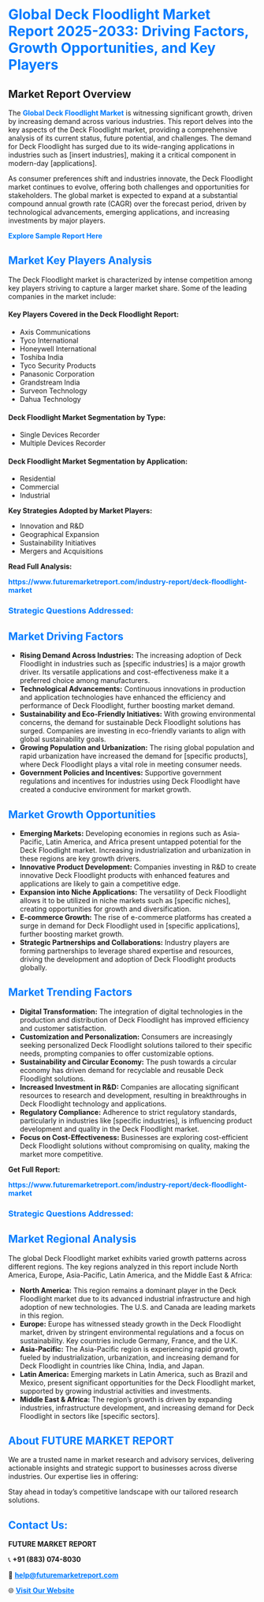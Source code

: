 <h1 style="color: #007BFF;">Global Deck Floodlight Market Report 2025-2033: Driving Factors, Growth Opportunities, and Key Players</h1>

<section id="overview">
<h2>Market Report Overview</h2>
<p>The <a href="https://www.futuremarketreport.com/industry-report/deck-floodlight-market" style="color: #007BFF; text-decoration: none;"><strong>Global Deck Floodlight Market</strong></a> is witnessing significant growth, driven by increasing demand across various industries. This report delves into the key aspects of the Deck Floodlight market, providing a comprehensive analysis of its current status, future potential, and challenges. The demand for Deck Floodlight has surged due to its wide-ranging applications in industries such as [insert industries], making it a critical component in modern-day [applications].</p>
<p>As consumer preferences shift and industries innovate, the Deck Floodlight market continues to evolve, offering both challenges and opportunities for stakeholders. The global market is expected to expand at a substantial compound annual growth rate (CAGR) over the forecast period, driven by technological advancements, emerging applications, and increasing investments by major players.</p>
</section>

<section id="overview">
<p><a href="https://www.futuremarketreport.com/request-sample/reportId=35990" style="color: #007BFF; text-decoration: none;"><strong>Explore Sample Report Here</strong></a></p>
</section>

<section id="key-players">
<h2 style="color: #007BFF;">Market Key Players Analysis</h2>
<p>The Deck Floodlight market is characterized by intense competition among key players striving to capture a larger market share. Some of the leading companies in the market include:</p>
<h4>Key Players Covered in the Deck Floodlight Report:</h4>
<ul><li>Axis Communications</li><li>Tyco International</li><li>Honeywell International</li><li>Toshiba India</li><li>Tyco Security Products</li><li>Panasonic Corporation</li><li>Grandstream India</li><li>Surveon Technology</li><li>Dahua Technology</li></ul>
<h4>Deck Floodlight Market Segmentation by Type:</h4>
<ul><li>Single Devices Recorder</li><li>Multiple Devices Recorder</li></ul>

<h4>Deck Floodlight Market Segmentation by Application:</h4>
<ul><li>Residential</li><li>Commercial</li><li>Industrial</li></ul>
<p><strong>Key Strategies Adopted by Market Players:</strong></p>
<ul>
<li>Innovation and R&D</li>
<li>Geographical Expansion</li>
<li>Sustainability Initiatives</li>
<li>Mergers and Acquisitions</li>
</ul>
</section>

<section>
<p><strong>Read Full Analysis: </strong></p><a href="https://www.futuremarketreport.com/industry-report/deck-floodlight-market" style="color: #007BFF; text-decoration: none;"><strong>https://www.futuremarketreport.com/industry-report/deck-floodlight-market</strong></a>
<h3 style="color: #007BFF;">Strategic Questions Addressed:</h3>
</section>

<section id="driving-factors">
<h2 style="color: #007BFF;">Market Driving Factors</h2>
<ul>
<li><strong>Rising Demand Across Industries:</strong> The increasing adoption of Deck Floodlight in industries such as [specific industries] is a major growth driver. Its versatile applications and cost-effectiveness make it a preferred choice among manufacturers.</li>
<li><strong>Technological Advancements:</strong> Continuous innovations in production and application technologies have enhanced the efficiency and performance of Deck Floodlight, further boosting market demand.</li>
<li><strong>Sustainability and Eco-Friendly Initiatives:</strong> With growing environmental concerns, the demand for sustainable Deck Floodlight solutions has surged. Companies are investing in eco-friendly variants to align with global sustainability goals.</li>
<li><strong>Growing Population and Urbanization:</strong> The rising global population and rapid urbanization have increased the demand for [specific products], where Deck Floodlight plays a vital role in meeting consumer needs.</li>
<li><strong>Government Policies and Incentives:</strong> Supportive government regulations and incentives for industries using Deck Floodlight have created a conducive environment for market growth.</li>
</ul>
</section>

<section id="growth-opportunities">
<h2 style="color: #007BFF;">Market Growth Opportunities</h2>
<ul>
<li><strong>Emerging Markets:</strong> Developing economies in regions such as Asia-Pacific, Latin America, and Africa present untapped potential for the Deck Floodlight market. Increasing industrialization and urbanization in these regions are key growth drivers.</li>
<li><strong>Innovative Product Development:</strong> Companies investing in R&D to create innovative Deck Floodlight products with enhanced features and applications are likely to gain a competitive edge.</li>
<li><strong>Expansion into Niche Applications:</strong> The versatility of Deck Floodlight allows it to be utilized in niche markets such as [specific niches], creating opportunities for growth and diversification.</li>
<li><strong>E-commerce Growth:</strong> The rise of e-commerce platforms has created a surge in demand for Deck Floodlight used in [specific applications], further boosting market growth.</li>
<li><strong>Strategic Partnerships and Collaborations:</strong> Industry players are forming partnerships to leverage shared expertise and resources, driving the development and adoption of Deck Floodlight products globally.</li>
</ul>
</section>

<section id="trending-factors">
<h2 style="color: #007BFF;">Market Trending Factors</h2>
<ul>
<li><strong>Digital Transformation:</strong> The integration of digital technologies in the production and distribution of Deck Floodlight has improved efficiency and customer satisfaction.</li>
<li><strong>Customization and Personalization:</strong> Consumers are increasingly seeking personalized Deck Floodlight solutions tailored to their specific needs, prompting companies to offer customizable options.</li>
<li><strong>Sustainability and Circular Economy:</strong> The push towards a circular economy has driven demand for recyclable and reusable Deck Floodlight solutions.</li>
<li><strong>Increased Investment in R&D:</strong> Companies are allocating significant resources to research and development, resulting in breakthroughs in Deck Floodlight technology and applications.</li>
<li><strong>Regulatory Compliance:</strong> Adherence to strict regulatory standards, particularly in industries like [specific industries], is influencing product development and quality in the Deck Floodlight market.</li>
<li><strong>Focus on Cost-Effectiveness:</strong> Businesses are exploring cost-efficient Deck Floodlight solutions without compromising on quality, making the market more competitive.</li>
</ul>
</section>

<section>
<p><strong>Get Full Report: </strong></p><a href="https://www.futuremarketreport.com/industry-report/deck-floodlight-market" style="color: #007BFF; text-decoration: none;"><strong>https://www.futuremarketreport.com/industry-report/deck-floodlight-market</strong></a>
<h3 style="color: #007BFF;">Strategic Questions Addressed:</h3>
</section>


<section id="regional-analysis">
<h2 style="color: #007BFF;">Market Regional Analysis</h2>
<p>The global Deck Floodlight market exhibits varied growth patterns across different regions. The key regions analyzed in this report include North America, Europe, Asia-Pacific, Latin America, and the Middle East & Africa:</p>
<ul>
<li><strong>North America:</strong> This region remains a dominant player in the Deck Floodlight market due to its advanced industrial infrastructure and high adoption of new technologies. The U.S. and Canada are leading markets in this region.</li>
<li><strong>Europe:</strong> Europe has witnessed steady growth in the Deck Floodlight market, driven by stringent environmental regulations and a focus on sustainability. Key countries include Germany, France, and the U.K.</li>
<li><strong>Asia-Pacific:</strong> The Asia-Pacific region is experiencing rapid growth, fueled by industrialization, urbanization, and increasing demand for Deck Floodlight in countries like China, India, and Japan.</li>
<li><strong>Latin America:</strong> Emerging markets in Latin America, such as Brazil and Mexico, present significant opportunities for the Deck Floodlight market, supported by growing industrial activities and investments.</li>
<li><strong>Middle East & Africa:</strong> The region’s growth is driven by expanding industries, infrastructure development, and increasing demand for Deck Floodlight in sectors like [specific sectors].</li>
</ul>
</section>

<footer>
<h2 style="color: #007BFF;">About FUTURE MARKET REPORT</h2>
<p>We are a trusted name in market research and advisory services, delivering actionable insights and strategic support to businesses across diverse industries. Our expertise lies in offering:</p>

<p>Stay ahead in today’s competitive landscape with our tailored research solutions.</p>

<h2 style="color: #007BFF;">Contact Us:</h2>
<p><strong>FUTURE MARKET REPORT</strong></p>
<p>📞 <strong>+91 (883) 074-8030</strong></p>
<p>📧 <strong><a href="mailto:help@futuremarketreport.com" style="color: #007BFF;">help@futuremarketreport.com</a></strong></p>
<p>🌐 <strong><a href="https://www.futuremarketreport.com/" style="color: #007BFF;">Visit Our Website</a></strong></p>
</footer>